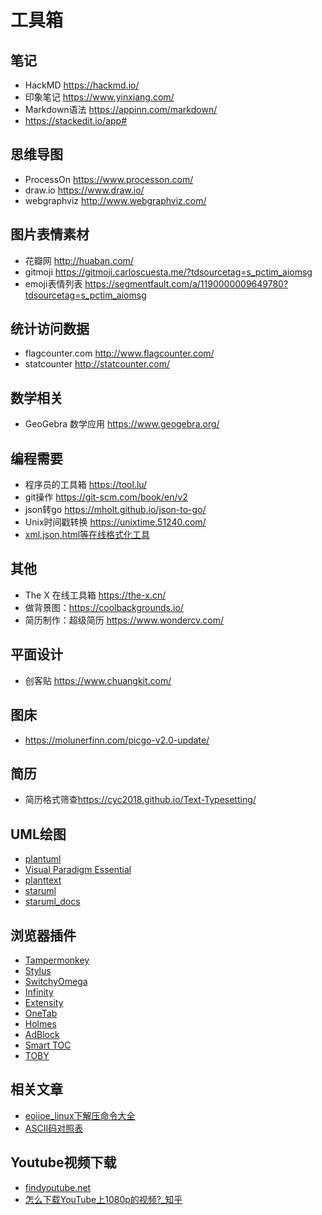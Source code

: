 # 工具箱  

## 笔记  
- HackMD <https://hackmd.io/>  
- 印象笔记 <https://www.yinxiang.com/>  
- Markdown语法 <https://appinn.com/markdown/>  
- <https://stackedit.io/app#>  

## 思维导图  
- ProcessOn <https://www.processon.com/>  
- draw.io <https://www.draw.io/>  
- webgraphviz <http://www.webgraphviz.com/>  

## 图片表情素材  
- 花瓣网 <http://huaban.com/>  
- gitmoji <https://gitmoji.carloscuesta.me/?tdsourcetag=s_pctim_aiomsg>  
- emoji表情列表 <https://segmentfault.com/a/1190000009649780?tdsourcetag=s_pctim_aiomsg>  

## 统计访问数据  
- flagcounter.com <http://www.flagcounter.com/>  
- statcounter <http://statcounter.com/>  

## 数学相关  
- GeoGebra 数学应用 <https://www.geogebra.org/>  

## 编程需要  
- 程序员的工具箱 <https://tool.lu/>  
- git操作 <https://git-scm.com/book/en/v2>  
- json转go <https://mholt.github.io/json-to-go/>  
- Unix时间戳转换 <https://unixtime.51240.com/>  
- [xml,json,html等在线格式化工具](http://tool.oschina.net/codeformat/xml/)  

## 其他  
- The X 在线工具箱 <https://the-x.cn/>  
- 做背景图：<https://coolbackgrounds.io/>  
- 简历制作：超级简历 <https://www.wondercv.com/>  

## 平面设计  
- 创客贴 <https://www.chuangkit.com/>  

## 图床  
- <https://molunerfinn.com/picgo-v2.0-update/>  

## 简历  
- 简历格式筛查<https://cyc2018.github.io/Text-Typesetting/>  

## UML绘图  
- [plantuml](http://www.plantuml.com/plantuml/uml/SyfFKj2rKt3CoKnELR1Io4ZDoSa70000)  
- [Visual Paradigm Essential](https://www.udemy.com/visual-paradigm-essential/)  
- [planttext](https://www.planttext.com/)  
- [staruml](http://staruml.io/)  
- [staruml_docs](https://docs.staruml.io/)  

## 浏览器插件  
- [Tampermonkey](https://chrome.google.com/webstore/detail/tampermonkey/dhdgffkkebhmkfjojejmpbldmpobfkfo)  
- [Stylus](https://add0n.com/stylus.html)  
- [SwitchyOmega](https://chrome.google.com/webstore/detail/proxy-switchyomega/padekgcemlokbadohgkifijomclgjgif)  
- [Infinity](https://chrome.google.com/webstore/detail/infinity-new-tab-pro/nnnkddnnlpamobajfibfdgfnbcnkgngh)  
- [Extensity](https://chrome.google.com/webstore/detail/extensity/jjmflmamggggndanpgfnpelongoepncg)   
- [OneTab](https://chrome.google.com/webstore/detail/onetab/chphlpgkkbolifaimnlloiipkdnihall?hl=zh-CN)  
- [Holmes](https://chrome.google.com/webstore/detail/holmes/gokficnebmomagijbakglkcmhdbchbhn)   
- [AdBlock](https://chrome.google.com/webstore/detail/adblock/gighmmpiobklfepjocnamgkkbiglidom)  
- [Smart TOC](https://chrome.google.com/webstore/detail/smart-toc/lifgeihcfpkmmlfjbailfpfhbahhibba)  
- [TOBY](http://www.gettoby.com/)  

## 相关文章  
- [eoiioe_linux下解压命令大全](https://www.cnblogs.com/eoiioe/archive/2008/09/20/1294681.html)  
- [ASCII码对照表](http://ascii.911cha.com/)  

## Youtube视频下载  
- [findyoutube.net]()  
- [怎么下载YouTube上1080p的视频?_知乎](https://www.zhihu.com/question/61424741)